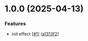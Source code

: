 # 1.0.0 (2025-04-13)


### Features

* init effect [[#1](https://github.com/d3p1/torch-effect/issues/1)] ([a1313f2](https://github.com/d3p1/torch-effect/commit/a1313f23a7d507ef7982a1770a4d9c2d30cc5afe))
